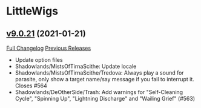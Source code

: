 # LittleWigs

## [v9.0.21](https://github.com/BigWigsMods/LittleWigs/tree/v9.0.21) (2021-01-21)
[Full Changelog](https://github.com/BigWigsMods/LittleWigs/compare/v9.0.20...v9.0.21) [Previous Releases](https://github.com/BigWigsMods/LittleWigs/releases)

- Update option files  
- Shadowlands/MistsOfTirnaScithe: Update locale  
- Shadowlands/MistsOfTirnaScithe/Tredova: Always play a sound for parasite, only show a target name/say message if you fail to interrupt it. Closes #564  
- Shadowlands/DeOtherSide/Trash: Add warnings for "Self-Cleaning Cycle", "Spinning Up", "Lightning Discharge" and "Wailing Grief" (#563)  
